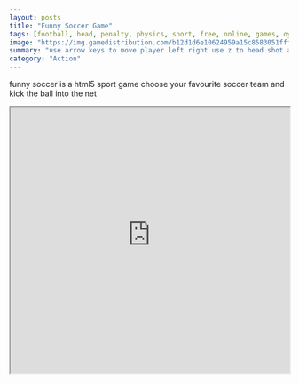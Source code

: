 ```yaml
---
layout: posts
title: "Funny Soccer Game"
tags: [football, head, penalty, physics, sport, free, online, games, oyna, game, free, games, play, play, games]
image: "https://img.gamedistribution.com/b12d1d6e10624959a15c8583051fffd1.jpg"
summary: "use arrow keys to move player left right use z to head shot and x to kick  free online games oyna game free games play play games"
category: "Action"
---
```


funny soccer is a html5 sport game choose your favourite soccer team and kick the ball into the net

<iframe width="100%" height="480px;" src="https://html5.gamedistribution.com/b12d1d6e10624959a15c8583051fffd1/"></iframe>
